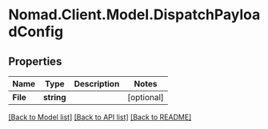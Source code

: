 # Nomad.Client.Model.DispatchPayloadConfig

## Properties

Name | Type | Description | Notes
------------ | ------------- | ------------- | -------------
**File** | **string** |  | [optional] 

[[Back to Model list]](../README.md#documentation-for-models) [[Back to API list]](../README.md#documentation-for-api-endpoints) [[Back to README]](../README.md)

